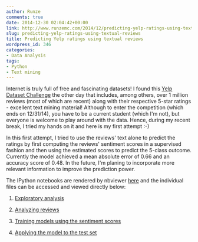 ```yaml
---
author: Runze
comments: true
date: 2014-12-30 02:04:42+00:00
link: http://www.runzemc.com/2014/12/predicting-yelp-ratings-using-textual-reviews.html
slug: predicting-yelp-ratings-using-textual-reviews
title: Predicting Yelp ratings using textual reviews
wordpress_id: 346
categories:
- Data Analysis
tags:
- Python
- Text mining
---
```


Internet is truly full of free and fascinating datasets! I found this [Yelp Dataset Challenge](http://www.yelp.com/dataset_challenge) the other day that includes, among others, over 1 million reviews (most of which are recent) along with their respective 5-star ratings - excellent text mining material! Although to enter the competition (which ends on 12/31/14), you have to be a current student (which I'm not), but everyone is welcome to play around with the data. Hence, during my recent break, I tried my hands on it and here is my first attempt :-)

In this first attempt, I tried to use the reviews' text alone to predict the ratings by first computing the reviews' sentiment scores in a supervised fashion and then using the estimated scores to predict the 5-class outcome. Currently the model achieved a mean absolute error of 0.66 and an accuracy score of 0.48. In the future, I'm planing to incorporate more relevant information to improve the prediction power.

The IPython notebooks are rendered by nbviewer [here](http://nbviewer.ipython.org/github/Runze/yelp_data_challenge/tree/master/) and the individual files can be accessed and viewed directly below:



	
  1. [Exploratory analysis](http://nbviewer.ipython.org/github/Runze/yelp_data_challenge/blob/master/1.%20explore_data.ipynb)

	
  2. [Analyzing reviews](http://nbviewer.ipython.org/github/Runze/yelp_data_challenge/blob/master/2.%20parse_reviews.ipynb)

	
  3. [Training models using the sentiment scores](http://nbviewer.ipython.org/github/Runze/yelp_data_challenge/blob/master/3.%20train_models.ipynb)

	
  4. [Applying the model to the test set](http://nbviewer.ipython.org/github/Runze/yelp_data_challenge/blob/master/4.%20test_models.ipynb)





